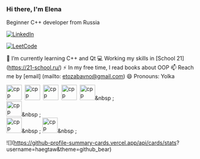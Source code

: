 ### Hi there, I'm Elena
Beginner C++ developer from Russia

<a href="https://ru.linkedin.com/in/elena-sudarikova-0a282280"> <img src ="https://img.shields.io/badge/Linkedin-blue?style=for-the-badge&logo=linkedin&logoColor=white" alt="LinkedIn"/>
</a>

<a href="https://ru.leetcode.com/etozabavno"> <img src ="https://img.shields.io/badge/Leetcode-blue?style=for-the-badge&logo=leetcode&logoColor=white" alt="LeetCode"/>
</a>

🌱 I’m currently learning C++ and Qt
💻 Working my skills in [School 21] (https://21-school.ru/)
⚡ In my free time, I read books about OOP
📫 Reach me by [email] (mailto: etozabavno@gmail.com)
😄 Pronouns: Yolka

<img src = "https://cdn.jsdelivr.net/gh/devicons/devicon/icons/c/c-original.svg" title="cpp" width="40" height="40">&nbsp;
<img src = "https://cdn.jsdelivr.net/gh/devicons/devicon/icons/cpp/cpp-original.svg" title="cpp" width="40" height="40">&nbsp;
<img src = "https://cdn.jsdelivr.net/gh/devicons/devicon/icons/qt/qt-original.svg" title="cpp" width="40" height="40">&nbsp;
<img src = "https://cdn.jsdelivr.net/gh/devicons/devicon/icons/linux/linux-original.svg" title="cpp" width="40" height="40">&nbsp;
<img src = "https://cdn.jsdelivr.net/gh/devicons/devicon/icons/gitlab/gitlab-original.svg" title="cpp" width="40" height="40">&nbsp ;        
<img src = "https://cdn.jsdelivr.net/gh/devicons/devicon/icons/latex/latex-original.svg" title="cpp" width="40" height="40">&nbsp  ;        
<img src = "https://cdn.jsdelivr.net/gh/devicons/devicon/icons/postgresql/postgresql-original.svg" title="cpp" width="40" height="40">&nbsp  ;
<img src = "https://cdn.jsdelivr.net/gh/devicons/devicon/icons/vscode/vscode-original.svg" title="cpp" width="40" height="40">&nbsp  ;

![](https://github-profile-summary-cards.vercel.app/api/cards/stats? username=haegtaw&theme=github_bear)




<!--
**haegtaw/haegtaw** is a ✨ _special_ ✨ repository because its `README.md` (this file) appears on your GitHub profile.
-->
